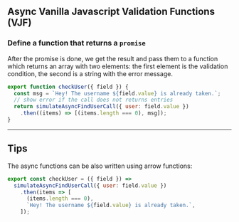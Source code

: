 ## Async Vanilla Javascript Validation Functions (VJF)

### Define a function that returns a `promise`

After the promise is done, we get the result and pass them to a function which returns an array with two elements: the first element is the validation condition, the second is a string with the error message.

```javascript
export function checkUser({ field }) {
  const msg = `Hey! The username ${field.value} is already taken.`;
  // show error if the call does not returns entries
  return simulateAsyncFindUserCall({ user: field.value })
    .then((items) => [(items.length === 0), msg]);
}
```

---

## Tips

The async functions can be also written using arrow functions:

```javascript
export const checkUser = ({ field }) =>
  simulateAsyncFindUserCall({ user: field.value })
    .then(items => [
      (items.length === 0),
      `Hey! The username ${field.value} is already taken.`,
    ]);
```
